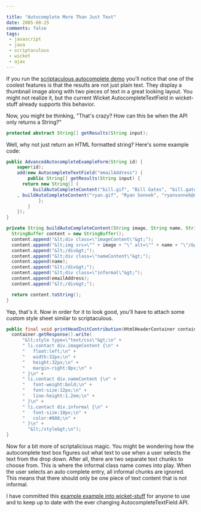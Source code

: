 ```yaml
---

title: "Autocomplete More Than Just Text"
date: 2005-08-25
comments: false
tags:
 - javascript
 - java
 - scriptaculous
 - wicket
 - ajax
---
```


If you run the [scriptaculous autocomplete demo](http://script.aculo.us/demos/ajax/autocompleter_customized) you'll notice that one of the coolest features is that the results are not just plain text. They display a thumbnail image along with two pieces of text in a great looking layout. You might not realize it, but the current Wicket AutocompleteTextField in wicket-stuff already supports this behavior.



Now, you might be thinking, "That's crazy? How can this be when the API only returns a String?"


```java
protected abstract String[] getResults(String input);
```



Well, why not just return an HTML formatted string? Here's some example code:


```java
public AdvancedAutocompleteExampleForm(String id) {
    super(id);
    add(new AutocompleteTextField("emailAddress") {
        public String[] getResults(String input) {
      return new String[] {
          buildAutoCompleteContent("bill.gif", "Bill Gates", "bill.gates@microsoft.com")
    , buildAutoCompleteContent("ryan.gif", "Ryan Sonnek", "ryansonnek@notvalid.com")
            };
        }
    });
}

private String buildAutoCompleteContent(String image, String name, String emailAddress) {
  StringBuffer content = new StringBuffer();
  content.append("&lt;div class=\"imageContent\"&gt;");
  content.append("&lt;img src=\"" + image + "\" alt=\"" + name + "\"/&gt;");
  content.append("&lt;/div&gt;");
  content.append("&lt;div class=\"nameContent\"&gt;");
  content.append(name);
  content.append("&lt;/div&gt;");
  content.append("&lt;div class=\"informal\"&gt;");
  content.append(emailAddress);
  content.append("&lt;/div&gt;");

  return content.toString();
}
```

Yep, that's it.  Now in order for it to look good, you'll have to attach some custom style sheet similar to scriptaculous.

```java
public final void printHeadInitContribution(HtmlHeaderContainer container) {
  container.getResponse().write(
      "&lt;style type=\"text/css\"&gt;\n" +
      " li.contact div.imageContent {\n" +
      "   float:left;\n" +
      "   width:32px;\n" +
      "   height:32px;\n" +
      "   margin-right:8px;\n" +
      " }\n" +
      " li.contact div.nameContent {\n" +
      "   font-weight:bold;\n" +
      "   font-size:12px;\n" +
      "   line-height:1.2em;\n" +
      " }\n" +
      " li.contact div.informal {\n" +
      "   font-size:10px;\n" +
      "   color:#888;\n" +
      " }\n" +
        "&lt;/style&gt;\n");
}
```

Now for a bit more of scriptalicious magic. You might be wondering how the autocomplete text box figures out what text to use when a user selects the text from the drop down. After all, there are two separate text chunks to choose from. This is where the informal class name comes into play. When the user selects an auto complete entry, all informal chunks are ignored. This means that there should only be one piece of text content that is not informal.



I have committed this [example example into wicket-stuff](http://cvs.sourceforge.net/viewcvs.py/wicket-stuff/wicket-contrib-prototype-examples/) for anyone to use and to keep up to date with the ever changing AutocompleteTextField API.

